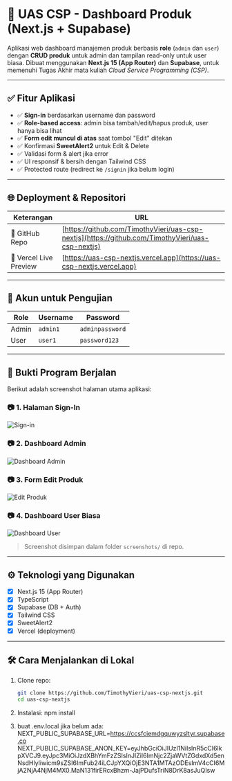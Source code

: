 # 🛒 UAS CSP - Dashboard Produk (Next.js + Supabase)

Aplikasi web dashboard manajemen produk berbasis **role** (`admin` dan `user`) dengan **CRUD produk** untuk admin dan tampilan read-only untuk user biasa. Dibuat menggunakan **Next.js 15 (App Router)** dan **Supabase**, untuk memenuhi Tugas Akhir mata kuliah *Cloud Service Programming (CSP)*.

---

## ✅ Fitur Aplikasi

- ✅ **Sign-in** berdasarkan username dan password
- ✅ **Role-based access**: admin bisa tambah/edit/hapus produk, user hanya bisa lihat
- ✅ **Form edit muncul di atas** saat tombol "Edit" ditekan
- ✅ Konfirmasi **SweetAlert2** untuk Edit & Delete
- ✅ Validasi form & alert jika error
- ✅ UI responsif & bersih dengan Tailwind CSS
- ✅ Protected route (redirect ke `/signin` jika belum login)

---

## 🌐 Deployment & Repositori

| Keterangan              | URL                                                                 |
|-------------------------|----------------------------------------------------------------------|
| 🔗 GitHub Repo          | [https://github.com/TimothyVieri/uas-csp-nextjs](https://github.com/TimothyVieri/uas-csp-nextjs) |
| 🔗 Vercel Live Preview  | [https://uas-csp-nextjs.vercel.app](https://uas-csp-nextjs.vercel.app) |

---

## 🔐 Akun untuk Pengujian

| Role     | Username  | Password        |
|----------|-----------|-----------------|
| Admin    | `admin1`  | `adminpassword` |
| User     | `user1`   | `password123`   |

---

## 🧪 Bukti Program Berjalan

Berikut adalah screenshot halaman utama aplikasi:

### 📷 1. Halaman Sign-In
![Sign-in](screenshots/signin.png)

### 📷 2. Dashboard Admin
![Dashboard Admin](screenshots/admin-dashboard.png)

### 📷 3. Form Edit Produk
![Edit Produk](screenshots/edit-form.png)

### 📷 4. Dashboard User Biasa
![Dashboard User](screenshots/user-dashboard.png)

> Screenshot disimpan dalam folder `screenshots/` di repo.

---

## ⚙️ Teknologi yang Digunakan

- [x] Next.js 15 (App Router)
- [x] TypeScript
- [x] Supabase (DB + Auth)
- [x] Tailwind CSS
- [x] SweetAlert2
- [x] Vercel (deployment)

---

## 🛠️ Cara Menjalankan di Lokal

1. Clone repo:
   ```bash
   git clone https://github.com/TimothyVieri/uas-csp-nextjs.git
   cd uas-csp-nextjs


2. Instalasi:
    npm install

3. buat .env.local jika belum ada:
    NEXT_PUBLIC_SUPABASE_URL=https://ccsfciemdgquwyzsltyr.supabase.co
    NEXT_PUBLIC_SUPABASE_ANON_KEY=eyJhbGciOiJIUzI1NiIsInR5cCI6IkpXVCJ9.eyJpc3MiOiJzdXBhYmFzZSIsInJlZiI6ImNjc2ZjaWVtZGdxdXd5enNsdHlyIiwicm9sZSI6ImFub24iLCJpYXQiOjE3NTA1MTAzODEsImV4cCI6MjA2NjA4NjM4MX0.MaN131firERcxBhzm-JajPDufsTriN8DrK8asJuQIsw
